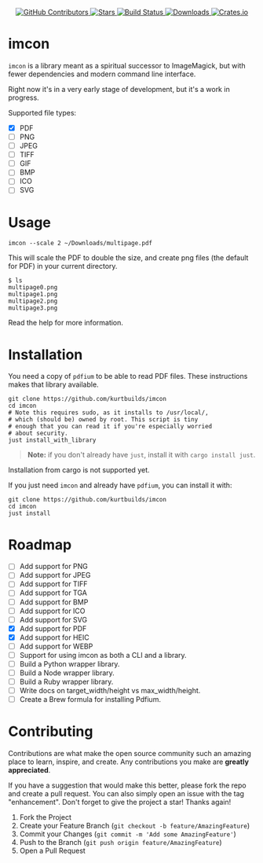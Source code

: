 <div id="top"></div>

<p align="center">
<a href="https://github.com/kurtbuilds/imcon/graphs/contributors">
    <img src="https://img.shields.io/github/contributors/kurtbuilds/imcon.svg?style=flat-square" alt="GitHub Contributors" />
</a>
<a href="https://github.com/kurtbuilds/imcon/stargazers">
    <img src="https://img.shields.io/github/stars/kurtbuilds/imcon.svg?style=flat-square" alt="Stars" />
</a>
<a href="https://github.com/kurtbuilds/imcon/actions">
    <img src="https://img.shields.io/github/workflow/status/kurtbuilds/imcon/test?style=flat-square" alt="Build Status" />
</a>
<a href="https://crates.io/crates/imcon">
    <img src="https://img.shields.io/crates/d/imcon?style=flat-square" alt="Downloads" />
</a>
<a href="https://crates.io/crates/imcon">
    <img src="https://img.shields.io/crates/v/imcon?style=flat-square" alt="Crates.io" />
</a>

</p>

# imcon

`imcon` is a library meant as a spiritual successor to ImageMagick, but with fewer dependencies and 
modern command line interface.

Right now it's in a very early stage of development, but it's a work in progress.

Supported file types:

- [x] PDF
- [ ] PNG
- [ ] JPEG
- [ ] TIFF
- [ ] GIF
- [ ] BMP
- [ ] ICO
- [ ] SVG

# Usage

    imcon --scale 2 ~/Downloads/multipage.pdf

This will scale the PDF to double the size, and create png files (the default for PDF) in your current directory.

```
$ ls
multipage0.png
multipage1.png
multipage2.png
multipage3.png
```

Read the help for more information.

# Installation

You need a copy of `pdfium` to be able to read PDF files. These
instructions makes that library available.

    git clone https://github.com/kurtbuilds/imcon
    cd imcon
    # Note this requires sudo, as it installs to /usr/local/, 
    # which (should be) owned by root. This script is tiny
    # enough that you can read it if you're especially worried 
    # about security.
    just install_with_library

> **Note:** if you don't already have `just`, install it with `cargo install just`.

Installation from cargo is not supported yet.

If you just need `imcon` and already have `pdfium`, you can install it with:

    git clone https://github.com/kurtbuilds/imcon
    cd imcon
    just install

# Roadmap

- [ ] Add support for PNG
- [ ] Add support for JPEG
- [ ] Add support for TIFF
- [ ] Add support for TGA
- [ ] Add support for BMP
- [ ] Add support for ICO
- [ ] Add support for SVG
- [x] Add support for PDF
- [x] Add support for HEIC
- [ ] Add support for WEBP
- [ ] Support for using imcon as both a CLI and a library.
- [ ] Build a Python wrapper library.
- [ ] Build a Node wrapper library.
- [ ] Build a Ruby wrapper library.
- [ ] Write docs on target_width/height vs max_width/height.
- [ ] Create a Brew formula for installing Pdfium.

# Contributing

Contributions are what make the open source community such an amazing place to learn, inspire, and create. Any contributions you make are **greatly appreciated**.

If you have a suggestion that would make this better, please fork the repo and create a pull request. You can also simply open an issue with the tag "enhancement".
Don't forget to give the project a star! Thanks again!

1. Fork the Project
2. Create your Feature Branch (`git checkout -b feature/AmazingFeature`)
3. Commit your Changes (`git commit -m 'Add some AmazingFeature'`)
4. Push to the Branch (`git push origin feature/AmazingFeature`)
5. Open a Pull Request